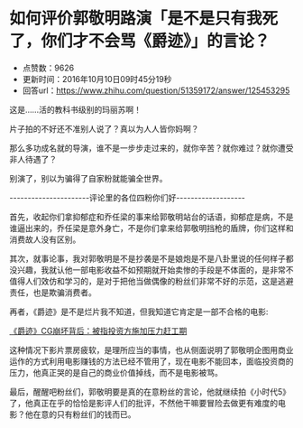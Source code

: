 # 如何评价郭敬明路演「是不是只有我死了，你们才不会骂《爵迹》」的言论？
- 点赞数：9626
- 更新时间：2016年10月10日09时45分19秒
- 回答url：https://www.zhihu.com/question/51359172/answer/125453295
<body>
 <p data-pid="_Mbo2I0S">这是……活的教科书级别的玛丽苏啊！</p>
 <p data-pid="m_am7LXK">片子拍的不好还不准别人说了？真以为人人皆你妈啊？</p>
 <p data-pid="ixGIDBiI">那么多功成名就的导演，谁不是一步步走过来的，就你辛苦？就你难过？就你遭受非人待遇了？</p>
 <p data-pid="XnKmKMuE">别演了，别以为骗得了自家粉就能骗全世界。</p>
 <p data-pid="-TUE1fQd">----------------------评论里的各位四粉你们好-------------------</p>
 <p data-pid="DdKf6bmM">首先，收起你们拿抑郁症和乔任梁的事来给郭敬明站台的话语，抑郁症是病，不是谁逼出来的，乔任梁是意外身亡，不是你们拿来给郭敬明挡枪的盾牌，你们这样和消费故人没有区别。</p>
 <p data-pid="hd_lyxRU">其次，就事论事，我对郭敬明是不是抄袭是不是娘炮是不是八卦里说的任何样子都没兴趣，我就认他一部电影收益不如预期就开始卖惨的手段是不体面的，是非常不值得人们效仿和学习的，是对于把他当做偶像的粉丝们非常不好的示范，这是逃避责任，也是欺骗消费者。</p>
 <p data-pid="Bvfj5SH8">再者，《爵迹》是不是烂片我不知道，但我知道它肯定是一部不合格的电影:</p><a href="https://link.zhihu.com/?target=http%3A//www.jiemian.com/article/881541.html" class=" wrap external" target="_blank" rel="nofollow noreferrer">《爵迹》CG崩坏背后：被指投资方施加压力赶工期</a>
 <p data-pid="KbfqjMae">这种情况下影片票房疲软，是理所应当的事情，也从侧面说明了郭敬明企图用商业运作的方式利用电影赚钱的方法已经不管用了，现在电影不能回本，面临投资商的压力，他真正哭的是自己的商业价值掉线，而不是电影被骂。</p>
 <p data-pid="x5brDbo3">最后，醒醒吧粉丝们，郭敬明要是真的在意粉丝的言论，他就继续拍《小时代5》了，他真正在乎的恰恰是影评人们的批评，不然他干嘛要冒险去做更有难度的电影？他在意的只有粉丝们的钱而已。</p>
</body>